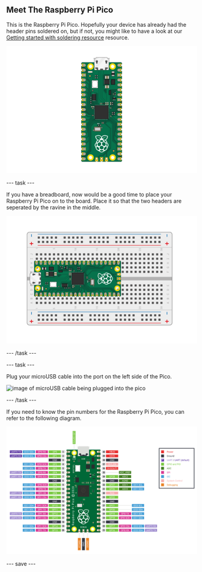 ## Meet The Raspberry Pi Pico

This is the Raspberry Pi Pico. Hopefully your device has already had the header pins soldered on, but if not, you might like to have a look at our [Getting started with soldering resource](https://projects.raspberrypi.org/en/projects/getting-started-with-soldering) resource.

![image of the Raspberry Pi Pico](images/Pico-Top-Headers.png)

--- task ---

If you have a breadboard, now would be a good time to place your Raspberry Pi Pico on to the board.
Place it so that the two headers are seperated by the ravine in the middle.

![image of pico board on a breadboard](images/Pico-Top-Breadboard.png)

--- /task ---

--- task ---
 
Plug your microUSB cable into the port on the left side of the Pico.

![image of microUSB cable being plugged into the pico](images/Picro_Top-Plug-v2.png)

--- /task ---

If you need to know the pin numbers for the Raspberry Pi Pico, you can refer to the following diagram.

![pinout image of the Raspberry Pi pico](images/Pico-R3-Pinout.png)

--- save ---
